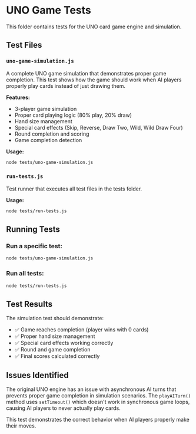 # UNO Game Tests

This folder contains tests for the UNO card game engine and simulation.

## Test Files

### `uno-game-simulation.js`
A complete UNO game simulation that demonstrates proper game completion. This test shows how the game should work when AI players properly play cards instead of just drawing them.

**Features:**
- 3-player game simulation
- Proper card playing logic (80% play, 20% draw)
- Hand size management
- Special card effects (Skip, Reverse, Draw Two, Wild, Wild Draw Four)
- Round completion and scoring
- Game completion detection

**Usage:**
```bash
node tests/uno-game-simulation.js
```

### `run-tests.js`
Test runner that executes all test files in the tests folder.

**Usage:**
```bash
node tests/run-tests.js
```

## Running Tests

### Run a specific test:
```bash
node tests/uno-game-simulation.js
```

### Run all tests:
```bash
node tests/run-tests.js
```

## Test Results

The simulation test should demonstrate:
- ✅ Game reaches completion (player wins with 0 cards)
- ✅ Proper hand size management
- ✅ Special card effects working correctly
- ✅ Round and game completion
- ✅ Final scores calculated correctly

## Issues Identified

The original UNO engine has an issue with asynchronous AI turns that prevents proper game completion in simulation scenarios. The `playAITurn()` method uses `setTimeout()` which doesn't work in synchronous game loops, causing AI players to never actually play cards.

This test demonstrates the correct behavior when AI players properly make their moves.
